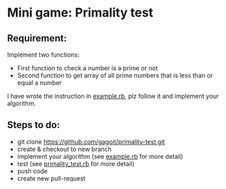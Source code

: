 # Mini game: Primality test

## Requirement: 
Implement two functions:
- First function to check a number is a prime or not
- Second function to get array of all prime numbers that is less than or equal a number

I have wrote the instruction in [example.rb](https://github.com/gagoit/primality-test/blob/master/example.rb), plz follow it and implement your algorithm.

## Steps to do:
- git clone https://github.com/gagoit/primality-test.git
- create & checkout to new branch
- implement your algorithm (see [example.rb](https://github.com/gagoit/primality-test/blob/master/example.rb) for more detail)
- test (see [primality_test.rb](https://github.com/gagoit/primality-test/blob/master/example.rb) for more detail)
- push code
- create new pull-request
